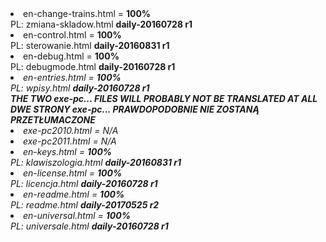 <li> en-change-trains.html  = <b>100%</b>
<br> PL: zmiana-skladow.html  <b>daily-20160728 r1</b>
<br>
<li> en-control.html = <b>100%</b>
<br> PL: sterowanie.html        <b>daily-20160831 r1</b>
<br>
<li> en-debug.html = <b>100%</b> 
<br> PL: debugmode.html         <b>daily-20160728 r1</b>
<br>
<li><i> en-entries.html = <b>100%</b> 
<br> PL: wpisy.html             <b>daily-20160728 r1</b>
<br>
<b>
<i>THE TWO exe-pc... FILES WILL PROBABLY NOT BE TRANSLATED AT ALL<br></i>
<i>DWE STRONY exe-pc... PRAWDOPODOBNIE NIE ZOSTANĄ PRZETŁUMACZONE</i>
</b>
<li><i> exe-pc2010.html = N/A</i>
<br>
<li><i> exe-pc2011.html = N/A</i>
<br>
<li> en-keys.html = <b>100%</b>
<br> PL: klawiszologia.html     <b>daily-20160831 r1</b>
<br>
<li> en-license.html = <b>100%</b> 
<br> PL: licencja.html          <b>daily-20160728 r1</b>
<br>
<li> en-readme.html = <b>100%</b>
<br> PL: readme.html            <b>daily-20170525 r2</b>
<br>
<li> en-universal.html = <b>100%</b> 
<br> PL: universale.html        <b>daily-20160728 r1</b>
